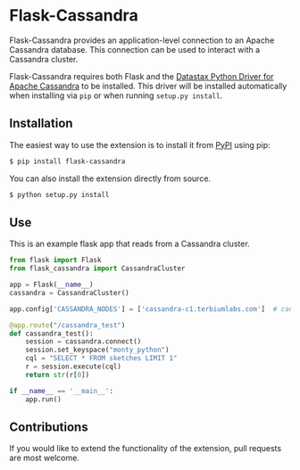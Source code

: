# Flask-Cassandra

Flask-Cassandra provides an application-level connection to an Apache Cassandra database.  This connection can be used to interact with a Cassandra cluster.

Flask-Cassandra requires both Flask and the [Datastax Python Driver for Apache Cassandra](https://github.com/datastax/python-driver) to be installed.  This driver will be installed automatically when installing via `pip` or when running `setup.py install`.

## Installation

The easiest way to use the extension is to install it from [PyPI](https://pypi.python.org/pypi/Flask-Cassandra) using pip:
```sh
$ pip install flask-cassandra
```

You can also install the extension directly from source.

```sh
$ python setup.py install
```

## Use

This is an example flask app that reads from a Cassandra cluster.

```python
from flask import Flask
from flask_cassandra import CassandraCluster

app = Flask(__name__)
cassandra = CassandraCluster()

app.config['CASSANDRA_NODES'] = ['cassandra-c1.terbiumlabs.com']  # can be a string or list of nodes

@app.route("/cassandra_test")
def cassandra_test():
    session = cassandra.connect()
    session.set_keyspace("monty_python")
    cql = "SELECT * FROM sketches LIMIT 1"
    r = session.execute(cql)
    return str(r[0])

if __name__ == '__main__':
    app.run()

```

## Contributions

If you would like to extend the functionality of the extension, pull requests are most welcome.
